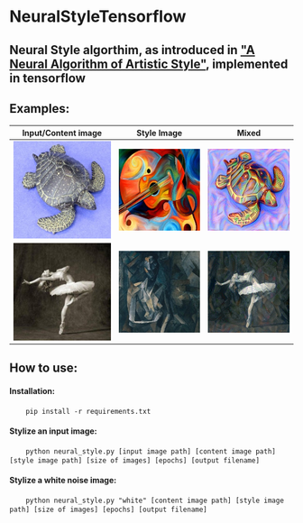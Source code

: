 # NeuralStyleTensorflow

## Neural Style algorthim, as introduced in ["A Neural Algorithm of Artistic Style"](https://arxiv.org/abs/1508.06576), implemented in tensorflow

## Examples:
| Input/Content image | Style Image | Mixed |
| :---:         |     :---:      |          :---: |
| ![](images/turtle.jpg)  | ![](images/picasso-guitar.jpg)    | ![](images/picasso-guitar-turtle.jpg)    |
| ![](images/dancing.jpg)      | ![](images/picasso.jpg)        | ![](images/picasso-dancing.jpg)       |


## How to use:
#### Installation:
		pip install -r requirements.txt

#### Stylize an input image:
		python neural_style.py [input image path] [content image path] [style image path] [size of images] [epochs] [output filename]

#### Stylize a white noise image:
		python neural_style.py "white" [content image path] [style image path] [size of images] [epochs] [output filename]
